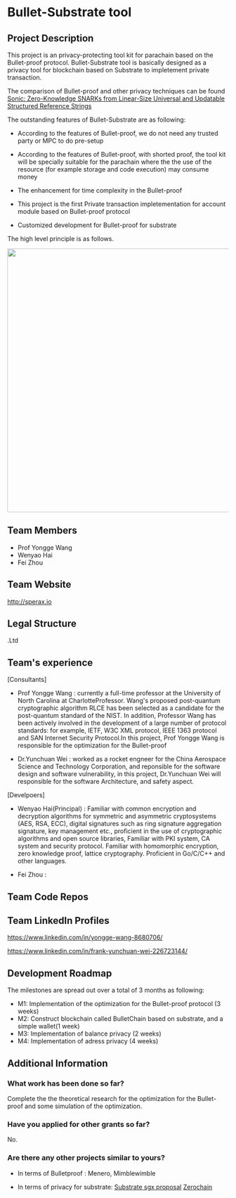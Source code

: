 # Bullet-Substrate tool
## Project Description
This project is an privacy-protecting tool kit for parachain based on the Bullet-proof protocol. Bullet-Substrate tool is basically designed as a privacy tool for blockchain based on Substrate to impletement private transaction. 

The comparison of Bullet-proof and other privacy techniques can be found [Sonic: Zero-Knowledge SNARKs from Linear-Size Universal and Updatable Structured Reference Strings](https://eprint.iacr.org/2019/099.pdf) 


The outstanding features of Bullet-Substrate are as following:

* According to the features of Bullet-proof, we do not need any trusted party or MPC to do pre-setup

* According to the features of Bullet-proof, with shorted proof, the tool kit will be specially suitable for the  parachain where the the use of the resource (for example storage and code execution) may consume money

* The enhancement for time complexity in the Bullet-proof
    
* This project is the first Private transaction impletementation for account module based on Bullet-proof protocol

* Customized development for Bullet-proof for substrate

The high level principle is as follows.

<div align="center">
<img src="https://user-images.githubusercontent.com/19221132/64667620-ff955f00-d48c-11e9-8637-6c92b47a17cc.png" width="600px">
</div>


## Team Members

* Prof Yongge Wang
* Wenyao Hai
* Fei Zhou

## Team Website

http://sperax.io
## Legal Structure
.Ltd

## Team's experience
[Consultants]

* Prof Yongge Wang : currently a full-time professor at the University of North Carolina at CharlotteProfessor. Wang's proposed post-quantum cryptographic algorithm RLCE has been selected as a candidate for the post-quantum standard of the NIST. In addition, Professor Wang has been actively involved in the development of a large number of protocol standards: for example, IETF, W3C XML protocol, IEEE 1363 protocol and SAN Internet Security Protocol.In this project, Prof Yongge Wang is responsible for the optimization for the Bullet-proof


* Dr.Yunchuan Wei : worked as a rocket engneer for the China Aerospace Science and Technology Corporation, and reponsible for the software design and software vulnerability, in this project, Dr.Yunchuan Wei will responsible for the software Architecture, and safety aspect.

[Develpoers]

* Wenyao Hai(Principal) : Familiar with common encryption and decryption algorithms for symmetric and asymmetric cryptosystems (AES, RSA, ECC), digital signatures such as ring signature aggregation signature, key management etc., proficient in the use of cryptographic algorithms and open source libraries, Familiar with PKI system, CA system and security protocol. Familiar with homomorphic encryption, zero knowledge proof, lattice cryptography. Proficient in Go/C/C++ and other languages.

* Fei Zhou :


## Team Code Repos

## Team LinkedIn Profiles
https://www.linkedin.com/in/yongge-wang-8680706/

https://www.linkedin.com/in/frank-yunchuan-wei-226723144/

## Development Roadmap
The milestones are spread out over a total of 3 months as following:

* M1: Implementation of the optimization for the Bullet-proof protocol (3 weeks)
* M2: Construct blockchain called BulletChain based on substrate, and a simple wallet(1 week)
* M3: Implementation of balance privacy (2 weeks)
* M4: Implementation of adress privacy (4 weeks)


## Additional Information
### What work has been done so far?
Complete the the theoretical research for the optimization for the Bullet-proof and some simulation of the optimization.

### Have you applied for other grants so far?
No.

### Are there any other projects similar to yours?
* In terms of Bulletproof : Menero, Mimblewimble

* In terms of privacy for substrate: [Substrate sgx proposal](https://github.com/w3f/Web3-collaboration/blob/master/grants/speculative/substrate_sgx_proposal.md)  [Zerochain](https://github.com/w3f/Web3-collaboration/blob/master/grants/speculative/zerochain.md)
